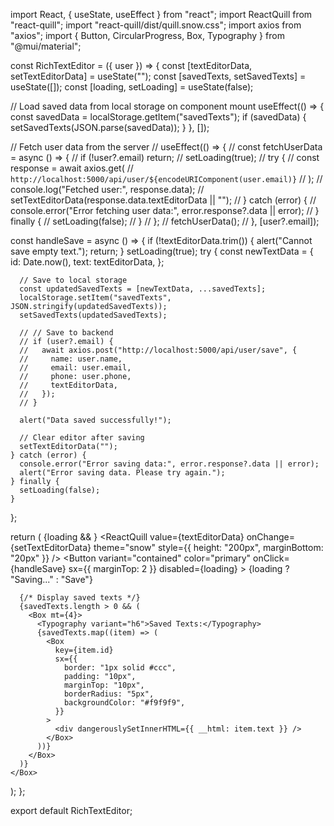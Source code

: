 import React, { useState, useEffect } from "react";
import ReactQuill from "react-quill";
import "react-quill/dist/quill.snow.css";
import axios from "axios";
import { Button, CircularProgress, Box, Typography } from "@mui/material";

const RichTextEditor = ({ user }) => {
  const [textEditorData, setTextEditorData] = useState("");
  const [savedTexts, setSavedTexts] = useState([]);
  const [loading, setLoading] = useState(false);

  // Load saved data from local storage on component mount
  useEffect(() => {
    const savedData = localStorage.getItem("savedTexts");
    if (savedData) {
      setSavedTexts(JSON.parse(savedData));
    }
  }, []);

  // Fetch user data from the server
  // useEffect(() => {
  //   const fetchUserData = async () => {
  //     if (!user?.email) return;
  //     setLoading(true);
  //     try {
  //       const response = await axios.get(
  //         `http://localhost:5000/api/user/${encodeURIComponent(user.email)}`
  //       );
  //       console.log("Fetched user:", response.data);
  //       setTextEditorData(response.data.textEditorData || "");
  //     } catch (error) {
  //       console.error("Error fetching user data:", error.response?.data || error);
  //     } finally {
  //       setLoading(false);
  //     }
  //   };
  //   fetchUserData();
  // }, [user?.email]);

  const handleSave = async () => {
    if (!textEditorData.trim()) {
      alert("Cannot save empty text.");
      return;
    }
    setLoading(true);
    try {
      const newTextData = {
        id: Date.now(),
        text: textEditorData,
      };

      // Save to local storage
      const updatedSavedTexts = [newTextData, ...savedTexts];
      localStorage.setItem("savedTexts", JSON.stringify(updatedSavedTexts));
      setSavedTexts(updatedSavedTexts);

      // // Save to backend
      // if (user?.email) {
      //   await axios.post("http://localhost:5000/api/user/save", {
      //     name: user.name,
      //     email: user.email,
      //     phone: user.phone,
      //     textEditorData,
      //   });
      // }

      alert("Data saved successfully!");

      // Clear editor after saving
      setTextEditorData("");
    } catch (error) {
      console.error("Error saving data:", error.response?.data || error);
      alert("Error saving data. Please try again.");
    } finally {
      setLoading(false);
    }
  };

  return (
    <Box>
      {loading && <CircularProgress />}
      <ReactQuill
        value={textEditorData}
        onChange={setTextEditorData}
        theme="snow"
        style={{ height: "200px", marginBottom: "20px" }}
      />
      <Button
        variant="contained"
        color="primary"
        onClick={handleSave}
        sx={{ marginTop: 2 }}
        disabled={loading}
      >
        {loading ? "Saving..." : "Save"}
      </Button>

      {/* Display saved texts */}
      {savedTexts.length > 0 && (
        <Box mt={4}>
          <Typography variant="h6">Saved Texts:</Typography>
          {savedTexts.map((item) => (
            <Box
              key={item.id}
              sx={{
                border: "1px solid #ccc",
                padding: "10px",
                marginTop: "10px",
                borderRadius: "5px",
                backgroundColor: "#f9f9f9",
              }}
            >
              <div dangerouslySetInnerHTML={{ __html: item.text }} />
            </Box>
          ))}
        </Box>
      )}
    </Box>
  );
};

export default RichTextEditor;
